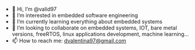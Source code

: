 - 👋 Hi, I’m @valid97
- 👀 I’m interested in embedded software engineering
- 🌱 I’m currently learning everything about embedded systems
- 💞️ I’m looking to collaborate on embedded systems, IOT, bare metal versions, freeRTOS, linux applications development, machine learning...
- 📫 How to reach me: dvalentina97@gmail.com

<!---
valid97/valid97 is a ✨ special ✨ repository because its `README.md` (this file) appears on your GitHub profile.
You can click the Preview link to take a look at your changes.
--->
